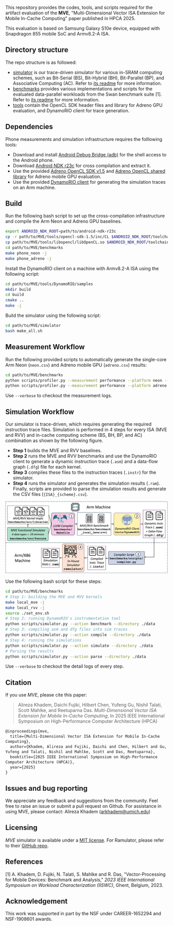 This repository provides the codes, tools, and scripts required for the artifact evaluation of the **MVE**, "Multi-Dimensional Vector ISA Extension for Mobile In-Cache Computing" paper published in HPCA 2025.

This evaluation is based on Samsung Galaxy S10e device, equipped with Snapdragon 855 mobile SoC and Armv8.2-A ISA.

## Directory structure

The repo structure is as followed:
  - [simulator](/simulator/) is our trace-driven simulator for various in-SRAM computing schemes, such as Bit-Serial (BS), Bit-Hybrid (BH), Bit-Parallel (BP), and Associative Computing (AC). Refer to [its readme](/simulator/README.md) for more information.
  - [benchmarks](/benchmarks/) provides various implementations and scripts for the evaluated data-parallel workloads from the Swan benchmark suite \[1\]. Refer to [its readme](/benchmarks/README.md) for more information.
  - [tools](/tools/) contain the OpenCL SDK header files and library for Adreno GPU evaluation, and DynamoRIO client for trace generation.

## Dependencies

Phone measurements and simulation infrastructure requires the folllowing tools:

  - Download and install [Android Debug Bridge (adb)](https://developer.android.com/tools/adb) for the shell access to the Android phone.
  - Download [Android NDK r23c](https://github.com/android/ndk/wiki/Unsupported-Downloads) for cross compilation and extract it.
  - Use the provided [Adreno OpenCL SDK v1.5](/tools/opencl-sdk-1.5.zip) and [Adreno OpenCL shared library](/tools/libopencl) for Adreno mobile GPU evaluation.
  - Use the provided [DynamoRIO client](/tools/DynamoRIO/) for generating the simulation traces on an Arm machine.

## Build

Run the following bash script to set up the cross-compilation infrastructure and compile the Arm Neon and Adreno GPU baselines.

```bash
export ANDROID_NDK_ROOT=path/to/android-ndk-r23c
cp -r path/to/MVE/tools/opencl-sdk-1.5/inc/CL $ANDROID_NDK_ROOT/toolchains/llvm/prebuilt/linux-x86_64/sysroot/usr/include/
cp path/to/MVE/tools/libopencl/libOpenCL.so $ANDROID_NDK_ROOT/toolchains/llvm/prebuilt/linux-x86_64/lib/
cd path/to/MVE/benchmarks
make phone_neon -j
make phone_adreno -j
```

Install the DynamoRIO client on a machine with Armv8.2-A ISA using the following script:

```bash
cd path/to/MVE/tools/DynamoRIO/samples
mkdir build
cd build
cmake ..
make -j
```

Build the simulator using the following script:

```bash
cd path/to/MVE/simulator
bash make_all.sh
```

## Measurement Workflow

Run the following provided scripts to automatically generate the single-core Arm Neon (`neon.csv`) and Adreno mobile GPU (`adreno.csv`) results:

```bash
cd path/to/MVE/benchmarks
python scripts/profiler.py --measurement performance --platform neon --core prime --output neon.csv
python scripts/profiler.py --measurement performance --platform adreno --core prime --output adreno.csv
```

Use `--verbose` to checkout the measurement logs.

## Simulation Workflow

Our simulator is trace-driven, which requires generating the required instruction trace files.
Simulation is performed in 4 steps for every ISA (MVE and RVV) and in-cache computing scheme (BS, BH, BP, and AC) combination as shown by the following figure.
  - **Step 1** builds the MVE and RVV baselines.
  - **Step 2** runs the MVE and RVV benchmarks and use the DynamoRIO client to generate a dynamic instruction trace (`.asm`) and a data-flow graph (`.dfg`) file for each kernel.
  - **Step 3** compiles these files to the instruction traces (`.instr`) for the simulator.
  - **Step 4** runs the simulator and generates the simulation results (`.ram`).
Finally, scripts are provided to parse the simulation results and generate the CSV files (`{ISA}_{scheme}.csv`).

![simulation steps](simstep.png "Simulation Workflow")

Use the following bash script for these steps:

```bash
cd path/to/MVE/benchmarks
# Step 1: building the MVE and RVV kernels
make local_mve -j
make local_rvv -j
source ./set_env.sh
# Step 2: running DynamoRIO's instrumentation tool
python scripts/simulator.py --action benchmark --directory ./data
# Step 3: compiling asm and dfg files into sim traces
python scripts/simulator.py --action compile --directory ./data
# Step 4: running the simulations
python scripts/simulator.py --action simulate --directory ./data
# Parsing the results
python scripts/simulator.py --action parse --directory ./data
```

Use `--verbose` to checkout the detail logs of every step.

## Citation

If you use *MVE*, please cite this paper:

> Alireza Khadem, Daichi Fujiki, Hilbert Chen, Yufeng Gu, Nishil Talati, Scott Mahlke, and Reetuparna Das.
> *Multi-Dimensional Vector ISA Extension for Mobile In-Cache Computing*,
> In 2025 IEEE International Symposium on High-Performance Computer Architecture (HPCA)

```
@inproceedings{mve,
  title={Multi-Dimensional Vector ISA Extension for Mobile In-Cache Computing},
  author={Khadem, Alireza and Fujiki, Daichi and Chen, Hilbert and Gu, Yufeng and Talati, Nishil and Mahlke, Scott and Das, Reetuparna},
  booktitle={2025 IEEE International Symposium on High-Performance Computer Architecture (HPCA)}, 
  year={2025}
}
```

## Issues and bug reporting

We appreciate any feedback and suggestions from the community.
Feel free to raise an issue or submit a pull request on Github.
For assistance in using MVE, please contact: Alireza Khadem (arkhadem@umich.edu)

## Licensing

*MVE* simulator is available under a [MIT license](/LICENSE).
For Ramulator, please refer to their [GitHub repo](https://github.com/CMU-SAFARI/ramulator).

## References

\[1\] A. Khadem, D. Fujiki, N. Talati, S. Mahlke and R. Das, "Vector-Processing for Mobile Devices: Benchmark and Analysis," *2023 IEEE International Symposium on Workload Characterization (IISWC)*, Ghent, Belgium, 2023.

## Acknowledgement

This work was supported in part by the NSF under CAREER-1652294 and NSF-1908601 awards.